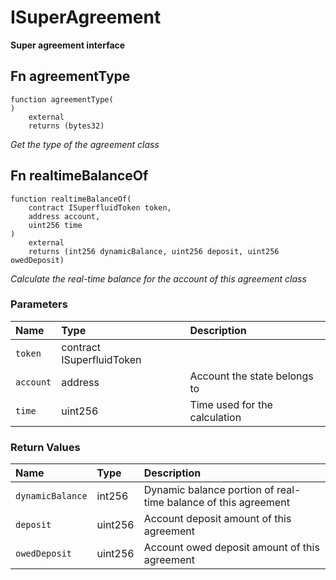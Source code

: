 # ISuperAgreement

**Super agreement interface**

## Fn agreementType

```solidity
function agreementType(
) 
    external 
    returns (bytes32)
```
_Get the type of the agreement class_

## Fn realtimeBalanceOf

```solidity
function realtimeBalanceOf(
    contract ISuperfluidToken token,
    address account,
    uint256 time
) 
    external 
    returns (int256 dynamicBalance, uint256 deposit, uint256 owedDeposit)
```
_Calculate the real-time balance for the account of this agreement class_

### Parameters

| Name | Type | Description |
| :--- | :--- | :---------- |
| `token` | contract ISuperfluidToken |  |
| `account` | address | Account the state belongs to |
| `time` | uint256 | Time used for the calculation |

### Return Values

| Name | Type | Description |
| :--- | :--- | :---------- |
| `dynamicBalance` | int256 | Dynamic balance portion of real-time balance of this agreement |
| `deposit` | uint256 | Account deposit amount of this agreement |
| `owedDeposit` | uint256 | Account owed deposit amount of this agreement |

